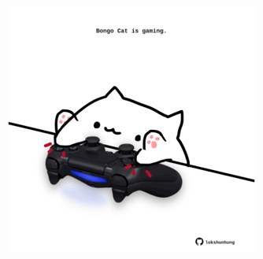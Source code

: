 <!-- built at 18/07/2025, 22:00:36 UTC -->
<p align="center">
  <img width="500" height="500" src="./ReadmeImage.svg">
</p>
